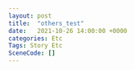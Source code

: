 ```yaml
---
layout: post
title:  "others_test"
date:   2021-10-26 14:00:00 +0000
categories: Etc
Tags: Story Etc
SceneCode: []
---
```

